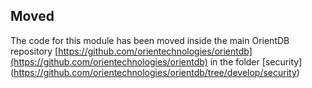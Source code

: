 ## Moved

The code for this module has been moved inside the main OrientDB repository 
[https://github.com/orientechnologies/orientdb](https://github.com/orientechnologies/orientdb)
 in the folder [security] (https://github.com/orientechnologies/orientdb/tree/develop/security)
